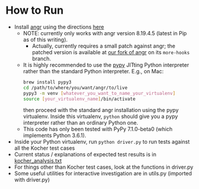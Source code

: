 # How to Run

- Install [angr](https://github.com/angr/angr) using the directions [here](https://docs.angr.io/introductory-errata/install)
    - NOTE: currently only works with angr version 8.19.4.5 (latest in Pip as of this writing).
        - Actually, currently requires a small patch against angr; the patched version is available
        at [our fork of angr](https://github.com/cdisselkoen/angr) on its `more-hooks` branch.
    - It is highly recommended to use the [pypy](https://pypy.org) JITting Python interpreter
        rather than the standard Python interpreter. E.g., on Mac:
        ```bash
        brew install pypy3
        cd /path/to/where/you/want/angr/to/live
        pypy3 -m venv [whatever_you_want_to_name_your_virtualenv]
        source [your_virtualenv_name]/bin/activate
        ```
        then proceed with the standard angr installation using the pypy virtualenv. Inside this virtualenv, `python` should give you a pypy interpreter rather than an ordinary Python one.
    - This code has only been tested with PyPy 7.1.0-beta0 (which implements Python 3.6.1).
- Inside your Python virtualenv, run `python driver.py` to run tests against all the Kocher
test cases
- Current status / explanations of expected test results is in [kocher_analysis.txt](kocher_analysis.txt)
- For things other than Kocher test cases, look at the functions in driver.py
- Some useful utilities for interactive investigation are in utils.py (imported with driver.py)
